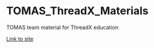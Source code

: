 # TOMAS_ThreadX_Materials
TOMAS team material for ThreadX education

[Link to site](https://araw86.github.io/TOMAS_ThreadX_Materials)
